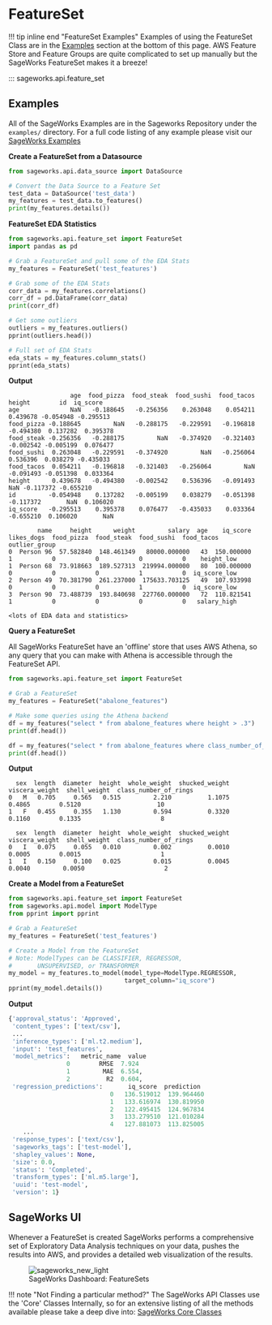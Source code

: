 # FeatureSet
!!! tip inline end "FeatureSet Examples"
    Examples of using the FeatureSet Class are in the [Examples](#examples) section at the bottom of this page. AWS Feature Store and Feature Groups are quite complicated to set up manually but the SageWorks FeatureSet makes it a breeze!
    
::: sageworks.api.feature_set


## Examples
All of the SageWorks Examples are in the Sageworks Repository under the `examples/` directory. For a full code listing of any example please visit our [SageWorks Examples](https://github.com/SuperCowPowers/sageworks/blob/main/examples)

**Create a FeatureSet from a Datasource**

```py title="datasource_to_featureset.py"
from sageworks.api.data_source import DataSource

# Convert the Data Source to a Feature Set
test_data = DataSource('test_data')
my_features = test_data.to_features()
print(my_features.details())
```

**FeatureSet EDA Statistics**

```py title="featureset_eda.py"
from sageworks.api.feature_set import FeatureSet
import pandas as pd

# Grab a FeatureSet and pull some of the EDA Stats
my_features = FeatureSet('test_features')

# Grab some of the EDA Stats
corr_data = my_features.correlations()
corr_df = pd.DataFrame(corr_data)
print(corr_df)

# Get some outliers
outliers = my_features.outliers()
pprint(outliers.head())

# Full set of EDA Stats
eda_stats = my_features.column_stats()
pprint(eda_stats)
```
**Output**

```data
                 age  food_pizza  food_steak  food_sushi  food_tacos    height        id  iq_score
age              NaN   -0.188645   -0.256356    0.263048    0.054211  0.439678 -0.054948 -0.295513
food_pizza -0.188645         NaN   -0.288175   -0.229591   -0.196818 -0.494380  0.137282  0.395378
food_steak -0.256356   -0.288175         NaN   -0.374920   -0.321403 -0.002542 -0.005199  0.076477
food_sushi  0.263048   -0.229591   -0.374920         NaN   -0.256064  0.536396  0.038279 -0.435033
food_tacos  0.054211   -0.196818   -0.321403   -0.256064         NaN -0.091493 -0.051398  0.033364
height      0.439678   -0.494380   -0.002542    0.536396   -0.091493       NaN -0.117372 -0.655210
id         -0.054948    0.137282   -0.005199    0.038279   -0.051398 -0.117372       NaN  0.106020
iq_score   -0.295513    0.395378    0.076477   -0.435033    0.033364 -0.655210  0.106020       NaN

        name     height      weight         salary  age    iq_score  likes_dogs  food_pizza  food_steak  food_sushi  food_tacos outlier_group
0  Person 96  57.582840  148.461349   80000.000000   43  150.000000           1           0           0           0           0    height_low
1  Person 68  73.918663  189.527313  219994.000000   80  100.000000           0           0           0           1           0  iq_score_low
2  Person 49  70.381790  261.237000  175633.703125   49  107.933998           0           0           0           1           0  iq_score_low
3  Person 90  73.488739  193.840698  227760.000000   72  110.821541           1           0           0           0           0   salary_high

<lots of EDA data and statistics>
```

**Query a FeatureSet**

All SageWorks FeatureSet have an 'offline' store that uses AWS Athena, so any query that you can make with Athena is accessible through the FeatureSet API.

```py title="featureset_query.py"
from sageworks.api.feature_set import FeatureSet

# Grab a FeatureSet
my_features = FeatureSet("abalone_features")

# Make some queries using the Athena backend
df = my_features("select * from abalone_features where height > .3")
print(df.head())

df = my_features("select * from abalone_features where class_number_of_rings < 3")
print(df.head())
```

**Output**

```
  sex  length  diameter  height  whole_weight  shucked_weight  viscera_weight  shell_weight  class_number_of_rings
0   M   0.705     0.565   0.515         2.210          1.1075          0.4865        0.5120                     10
1   F   0.455     0.355   1.130         0.594          0.3320          0.1160        0.1335                      8

  sex  length  diameter  height  whole_weight  shucked_weight  viscera_weight  shell_weight  class_number_of_rings
0   I   0.075     0.055   0.010         0.002          0.0010          0.0005        0.0015                      1
1   I   0.150     0.100   0.025         0.015          0.0045          0.0040         0.0050                      2
```


**Create a Model from a FeatureSet**

```py title="featureset_to_model.py"
from sageworks.api.feature_set import FeatureSet
from sageworks.api.model import ModelType
from pprint import pprint

# Grab a FeatureSet
my_features = FeatureSet('test_features')

# Create a Model from the FeatureSet
# Note: ModelTypes can be CLASSIFIER, REGRESSOR, 
#       UNSUPERVISED, or TRANSFORMER
my_model = my_features.to_model(model_type=ModelType.REGRESSOR, 
                                target_column="iq_score")
pprint(my_model.details())
```

**Output**

```python
{'approval_status': 'Approved',
 'content_types': ['text/csv'],
 ...
 'inference_types': ['ml.t2.medium'],
 'input': 'test_features',
 'model_metrics':   metric_name  value
				0        RMSE  7.924
				1         MAE  6.554,
				2          R2  0.604,
 'regression_predictions':       iq_score  prediction
							0   136.519012  139.964460
							1   133.616974  130.819950
							2   122.495415  124.967834
							3   133.279510  121.010284
							4   127.881073  113.825005
    ...
 'response_types': ['text/csv'],
 'sageworks_tags': ['test-model'],
 'shapley_values': None,
 'size': 0.0,
 'status': 'Completed',
 'transform_types': ['ml.m5.large'],
 'uuid': 'test-model',
 'version': 1}
```

## SageWorks UI
Whenever a FeatureSet is created SageWorks performs a comprehensive set of Exploratory Data Analysis techniques on your data, pushes the results into AWS, and provides a detailed web visualization of the results.

<figure style="width: 700px;">
<img alt="sageworks_new_light" src="https://github.com/SuperCowPowers/sageworks/assets/4806709/0b4103fe-2c33-4611-86df-ff659fad1a3b">
<figcaption>SageWorks Dashboard: FeatureSets</figcaption>
</figure>

!!! note "Not Finding a particular method?"
    The SageWorks API Classes use the 'Core' Classes Internally, so for an extensive listing of all the methods available please take a deep dive into: [SageWorks Core Classes](../core_classes/overview.md)
